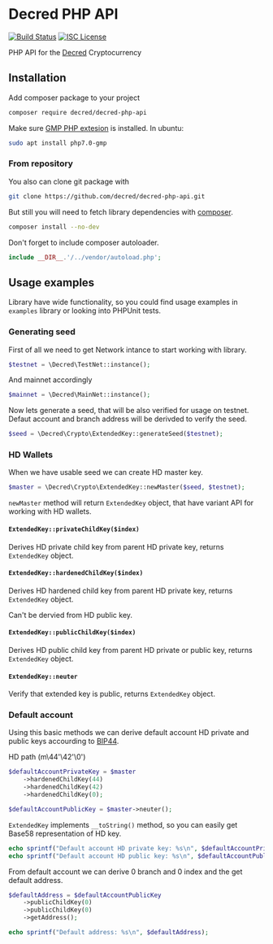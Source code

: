 # Decred PHP API

[![Build Status](https://github.com/decred/decred-php-api/workflows/Build%20and%20Test/badge.svg)](https://github.com/decred/decred-php-api/actions)
[![ISC License](https://img.shields.io/badge/license-ISC-blue.svg)](http://copyfree.org)
<!--[![Scrutinizer Code Quality](https://scrutinizer-ci.com/g/decred/decred-php-api/badges/quality-score.png?b=master)](https://scrutinizer-ci.com/g/decred/decred-php-api/?branch=master)-->
<!--[![Code Coverage](https://scrutinizer-ci.com/g/decred/decred-php-api/badges/coverage.png?b=master)](https://scrutinizer-ci.com/g/decred/decred-php-api/?branch=master)-->

PHP API for the [Decred](https://decred.org) Cryptocurrency

## Installation

Add composer package to your project
```bash
composer require decred/decred-php-api
```

Make sure [GMP PHP extesion](https://www.php.net/manual/en/book.gmp.php) is installed. In ubuntu:
```bash
sudo apt install php7.0-gmp
```

### From repository

You also can clone git package with
```bash
git clone https://github.com/decred/decred-php-api.git
```

But still you will need to fetch library dependencies with [composer](https://getcomposer.org/doc/00-intro.md).
```bash
composer install --no-dev
```

Don't forget to include composer autoloader.
```php
include __DIR__.'/../vendor/autoload.php';
```

## Usage examples

Library have wide functionality, so you could find usage examples in `examples` library or looking into PHPUnit tests.

### Generating seed

First of all we need to get Network intance to start working with library.

```php
$testnet = \Decred\TestNet::instance();
```

And mainnet accordingly
```php
$mainnet = \Decred\MainNet::instance();
```

Now lets generate a seed, that will be also verified for usage on testnet.
Defaut account and branch address will be derivded to verify the seed.

```php
$seed = \Decred\Crypto\ExtendedKey::generateSeed($testnet);
```

### HD Wallets

When we have usable seed we can create HD master key.

```php
$master = \Decred\Crypto\ExtendedKey::newMaster($seed, $testnet);
```

`newMaster` method will return `ExtendedKey` object, that have variant API for working with HD wallets.

#### `ExtendedKey::privateChildKey($index)`

Derives HD private child key from parent HD private key, returns `ExtendedKey` object.

#### `ExtendedKey::hardenedChildKey($index)`

Derives HD hardened child key from parent HD private key, returns `ExtendedKey` object.

Can't be dervied from HD public key.

#### `ExtendedKey::publicChildKey($index)`

Derives HD public child key from parent HD private or public key, returns `ExtendedKey` object.

#### `ExtendedKey::neuter`

Verify that extended key is public, returns `ExtendedKey` object.

### Default account

Using this basic methods we can derive default account HD private and public keys accourding to [BIP44](https://github.com/bitcoin/bips/blob/master/bip-0044.mediawiki).

HD path (m\44'\42'\0')

```php
$defaultAccountPrivateKey = $master
    ->hardenedChildKey(44)
    ->hardenedChildKey(42)
    ->hardenedChildKey(0);

$defaultAccountPublicKey = $master->neuter();
```

`ExtendedKey` implements `__toString()` method, so you can easily get Base58 representation of HD key.

```php
echo sprintf("Default account HD private key: %s\n", $defaultAccountPrivateKey);
echo sprintf("Default account HD public key: %s\n", $defaultAccountPublicKey);
```

From default account we can derive 0 branch and 0 index and the get default address.

```php
$defaultAddress = $defaultAccountPublicKey
    ->publicChildKey(0)
    ->publicChildKey(0)
    ->getAddress();

echo sprintf("Default address: %s\n", $defaultAddress);
```


